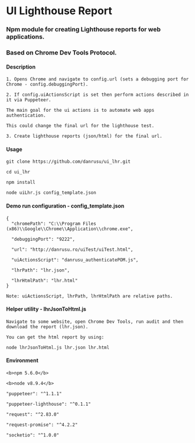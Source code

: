 # UI Lighthouse Report 

### Npm module for creating Lighthouse reports for web applications.

### Based on Chrome Dev Tools Protocol.

#### Description

    1. Opens Chrome and navigate to config.url (sets a debugging port for Chrome - config.debuggingPort). 

    2. If config.uiActionsScript is set then perform actions described in it via Puppeteer. 
    
    The main goal for the ui actions is to automate web apps authentication. 

    This could change the final url for the lighthouse test.

    3. Create lighthouse reports (json/html) for the final url.

#### Usage

    git clone https://github.com/danrusu/ui_lhr.git

    cd ui_lhr

    npm install

    node uiLhr.js config_template.json

#### Demo run configuration - config_template.json

    {
      "chromePath": "C:\\Program Files (x86)\\Google\\Chrome\\Application\\chrome.exe",

      "debuggingPort": "9222",

      "url": "http://danrusu.ro/uiTest/uiTest.html",

      "uiActionsScript": "danrusu_authenticatePOM.js",

      "lhrPath": "lhr.json",

      "lhrHtmlPath": "lhr.html"
    }

    Note: uiActionsScript, lhrPath, lhrHtmlPath are relative paths.

#### Helper utility - lhrJsonToHtml.js

    Navigate to some website, open Chrome Dev Tools, run audit and then download the report (lhr.json).

    You can get the html report by using:

    node lhrJsonToHtml.js lhr.json lhr.html


#### Environment

    <b>npm 5.6.0</b>

    <b>node v8.9.4</b>

    "puppeteer": "^1.1.1"
    
    "puppeteer-lighthouse": "^0.1.1"
    
    "request": "^2.83.0"
    
    "request-promise": "^4.2.2"
    
    "socketio": "^1.0.0"
